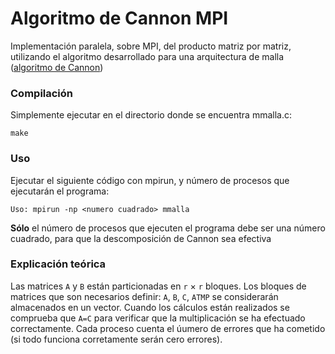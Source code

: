 # Algoritmo de Cannon MPI

Implementación paralela, sobre MPI, del producto matriz por matriz, utilizando el algoritmo desarrollado para una arquitectura de malla ([algoritmo de Cannon](https://en.wikipedia.org/wiki/Cannon%27s_algorithm))

### Compilación

Simplemente ejecutar en el directorio donde se encuentra mmalla.c:

```
make
```

### Uso

Ejecutar el siguiente código con mpirun, y número de procesos que ejecutarán el programa:

```
Uso: mpirun -np <numero cuadrado> mmalla
```

**Sólo** el número de procesos que ejecuten el programa debe ser una número cuadrado, para que la descomposición de Cannon sea efectiva

### Explicación teórica
Las matrices `A` y `B` están particionadas en `r` × `r` bloques. Los bloques de matrices que son necesarios definir: `A`, `B`, `C`, `ATMP` se considerarán almacenados en un vector.
Cuando los cálculos están realizados se comprueba que `A=C` para verificar que la multiplicación se ha efectuado correctamente.
Cada proceso cuenta el úumero de errores que ha cometido (si todo funciona corretamente serán cero errores).
